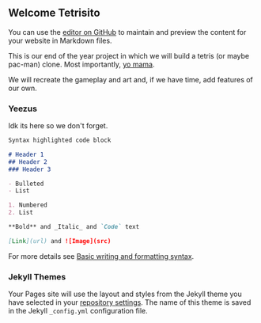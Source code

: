 ## Welcome Tetrisito 

You can use the [editor on GitHub](https://github.com/RegalonaManda/Tetrisito/edit/gh-pages/index.md) to maintain and preview the content for your website in Markdown files.

This is our end of the year project in which we will build a tetris (or maybe pac-man) clone. Most importantly, [yo mama](https://i.kym-cdn.com/entries/icons/original/000/030/873/Screenshot_20.jpg).

We will recreate the gameplay and art and, if we have time, add features of our own.

### Yeezus

Idk its here so we don't forget.
```markdown
Syntax highlighted code block

# Header 1
## Header 2
### Header 3

- Bulleted
- List

1. Numbered
2. List

**Bold** and _Italic_ and `Code` text

[Link](url) and ![Image](src)
```

For more details see [Basic writing and formatting syntax](https://docs.github.com/en/github/writing-on-github/getting-started-with-writing-and-formatting-on-github/basic-writing-and-formatting-syntax).

### Jekyll Themes

Your Pages site will use the layout and styles from the Jekyll theme you have selected in your [repository settings](https://github.com/RegalonaManda/Tetrisito/settings/pages). The name of this theme is saved in the Jekyll `_config.yml` configuration file.

